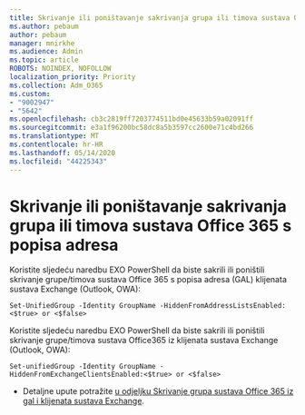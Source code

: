 ```yaml
---
title: Skrivanje ili poništavanje sakrivanja grupa ili timova sustava Office 365 s popisa adresa
ms.author: pebaum
author: pebaum
manager: mnirkhe
ms.audience: Admin
ms.topic: article
ROBOTS: NOINDEX, NOFOLLOW
localization_priority: Priority
ms.collection: Adm_O365
ms.custom:
- "9002947"
- "5642"
ms.openlocfilehash: cb3c2819ff7203774511bd0e45633b59a02091ff
ms.sourcegitcommit: e3a1f96200bc58dc8a5b3597cc2600e71c4bd266
ms.translationtype: MT
ms.contentlocale: hr-HR
ms.lasthandoff: 05/14/2020
ms.locfileid: "44225343"
---
```

# <a name="hide-or-un-hide-office-365-groups-or-teams-from-address-list"></a>Skrivanje ili poništavanje sakrivanja grupa ili timova sustava Office 365 s popisa adresa

Koristite sljedeću naredbu EXO PowerShell da biste sakrili ili poništili skrivanje grupe/timova sustava Office 365 s popisa adresa (GAL) klijenata sustava Exchange (Outlook, OWA):

`
    Set-UnifiedGroup -Identity GroupName -HiddenFromAddressListsEnabled:<$true> or <$false>
`

Koristite sljedeću naredbu EXO PowerShell da biste sakrili ili poništili skrivanje grupe/timova sustava Office365 iz klijenata sustava Exchange (Outlook, OWA):

`
    Set-unifiedGroup -Identity GroupName -HiddenFromExchangeClientsEnabled:<$true> or <$false>
`

- Detaljne upute potražite [u odjeljku Skrivanje grupa sustava Office 365 iz gal i klijenata sustava Exchange](https://docs.microsoft.com/schooldatasync/hide-office-365-groups-from-the-gal).
